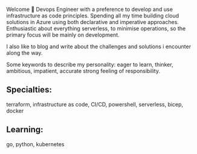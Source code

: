 Welcome 👋
Devops Engineer with a preference to develop and use infrastructure as code principles. Spending all my time
building cloud solutions in Azure using both declarative and imperative approaches. Enthusiastic about everything
serverless, to minimise operations, so the primary focus will be mainly on development.

I also like to blog and write about the challenges and solutions i encounter along the way.

Some keywords to describe my personality: eager to learn, thinker, ambitious, impatient, accurate
strong feeling of responsibility.

## Specialties:
terraform, infrastructure as code, CI/CD, powershell, serverless, bicep, docker

## Learning:
go, python, kubernetes